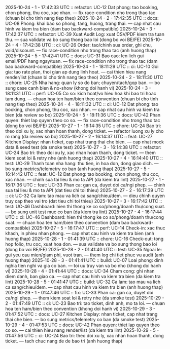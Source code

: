 2025-10-24 - 1 - 17:42:33 UTC :: refactor: UC-12 Dat phong: tao booking, chon phong, thu coc, xac nhan. — fix race-condition nho trong thao tac (chuan bi cho tinh nang tiep theo)
2025-10-24 - 2 - 17:42:35 UTC :: docs: UC-08 Phong: khai bao so phong, tang, huong, trang thai. — cap nhat cau hinh va kiem tra bien (dam bao backward-compatible)
2025-10-24 - 3 - 17:42:37 UTC :: refactor: UC-39 Xuat Audit Log: xuat CSV/PDF kiem tra tuan thu. — sua validate va bo sung thong bao loi (dong bo voi BE/FE)
2025-10-24 - 4 - 17:42:38 UTC :: ci: UC-26 Order: tao/chinh sua order, ghi chu, void/discount. — fix race-condition nho trong thao tac (anh huong thap)
2025-10-24 - 5 - 17:42:41 UTC :: docs: UC-31 Bao cao: len lich gui email/PDF hang ngay/tuan. — fix race-condition nho trong thao tac (dam bao backward-compatible)
2025-10-24 - 1 - 18:11:29 UTC :: ci: UC-10 Goi gia: tao rate plan, thoi gian ap dung linh hoat. — cai thien hieu nang render/list (chuan bi cho tinh nang tiep theo)
2025-10-24 - 2 - 18:11:30 UTC :: chore: UC-25 Nha hang: quan ly so do ban; chuyen/tach/gop ban. — bo sung case canh bien & no-show (khong doi hanh vi)
2025-10-24 - 3 - 18:11:31 UTC :: perf: UC-05 Co so: kich hoat/vo hieu hoa khi bao tri hoac tam dung. — chuan hoa ten ham/bien theo convention (chuan bi cho tinh nang tiep theo)
2025-10-24 - 4 - 18:11:32 UTC :: ci: UC-12 Dat phong: tao booking, chon phong, thu coc, xac nhan. — cap nhat cau hinh va kiem tra bien (da review so bo)
2025-10-24 - 5 - 18:11:36 UTC :: docs: UC-42 Phan quyen: thiet lap quyen theo co so. — fix race-condition nho trong thao tac (dong bo voi BE/FE)
2025-10-27 - 1 - 16:14:35 UTC :: chore: UC-24 Bao tri: theo doi xu ly, xac nhan hoan thanh, dong ticket. — refactor luong xu ly cho ro rang (da review so bo)
2025-10-27 - 2 - 16:14:37 UTC :: feat: UC-27 Kitchen Display: nhan ticket, cap nhat trang thai che bien. — cap nhat mock data & seed test (da smoke test)
2025-10-27 - 3 - 16:14:38 UTC :: refactor: UC-24 Bao tri: theo doi xu ly, xac nhan hoan thanh, dong ticket. — them kiem soat loi & retry nhe (anh huong thap)
2025-10-27 - 4 - 16:14:40 UTC :: test: UC-29 Thanh toan nha hang: thu tien, in hoa don, dong giao dich. — bo sung metrics/telemetry co ban (anh huong thap)
2025-10-27 - 5 - 16:14:42 UTC :: feat: UC-12 Dat phong: tao booking, chon phong, thu coc, xac nhan. — chinh sua tai lieu & mo ta API (da kiem tra lint)
2025-10-27 - 1 - 16:17:36 UTC :: feat: UC-33 Phan ca: gan ca, duyet doi ca/ngi phep. — chinh sua tai lieu & mo ta API (dat tieu chi toi thieu)
2025-10-27 - 2 - 16:17:39 UTC :: ci: UC-32 Ca lam: tao mau va lich ca sang/chieu/dem. — dieu chinh quyen truy cap theo vai tro (dat tieu chi toi thieu)
2025-10-27 - 3 - 16:17:42 UTC :: test: UC-46 Dashboard: hien thi thong ke co so/phong/doanh thu/cong suat. — bo sung unit test muc co ban (da kiem tra lint)
2025-10-27 - 4 - 16:17:44 UTC :: ci: UC-46 Dashboard: hien thi thong ke co so/phong/doanh thu/cong suat. — chuan hoa ten ham/bien theo convention (dam bao backward-compatible)
2025-10-27 - 5 - 16:17:47 UTC :: perf: UC-14 Check-in: xac thuc khach, in phieu nhan phong. — cap nhat cau hinh va kiem tra bien (anh huong thap)
2025-10-28 - 1 - 01:41:39 UTC :: chore: UC-16 Check-out: tong hop folio, tru coc, xuat hoa don. — sua validate va bo sung thong bao loi (dong bo voi BE/FE)
2025-10-28 - 2 - 01:41:40 UTC :: test: UC-35 Ngoai le: gui yeu cau mien/giam phi, vuot tran. — them log chi tiet phuc vu audit (anh huong thap)
2025-10-28 - 3 - 01:41:41 UTC :: build: UC-07 Loai phong: dinh nghia tien nghi va gia co ban. — toi uu truy van va bo nho (khong doi hanh vi)
2025-10-28 - 4 - 01:41:44 UTC :: docs: UC-34 Cham cong: ghi nhan diem danh, ban giao ca. — cap nhat cau hinh va kiem tra bien (da kiem tra lint)
2025-10-28 - 5 - 01:41:47 UTC :: build: UC-32 Ca lam: tao mau va lich ca sang/chieu/dem. — cap nhat cau hinh va kiem tra bien (anh huong thap)
2025-10-29 - 1 - 01:47:46 UTC :: fix: UC-33 Phan ca: gan ca, duyet doi ca/ngi phep. — them kiem soat loi & retry nhe (da smoke test)
2025-10-29 - 2 - 01:47:49 UTC :: ci: UC-23 Bao tri: tao ticket, dinh anh, mo ta loi. — chuan hoa ten ham/bien theo convention (khong doi hanh vi)
2025-10-29 - 3 - 01:47:52 UTC :: docs: UC-27 Kitchen Display: nhan ticket, cap nhat trang thai che bien. — bo sung metrics/telemetry co ban (da smoke test)
2025-10-29 - 4 - 01:47:53 UTC :: docs: UC-42 Phan quyen: thiet lap quyen theo co so. — cai thien hieu nang render/list (da kiem tra lint)
2025-10-29 - 5 - 01:47:56 UTC :: ci: UC-24 Bao tri: theo doi xu ly, xac nhan hoan thanh, dong ticket. — tach chuc nang de de bao tri (anh huong thap)
